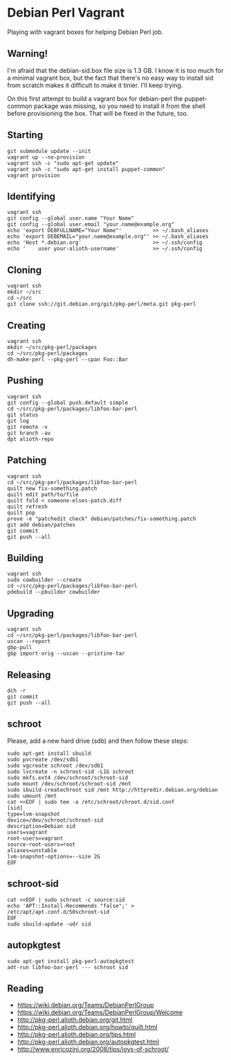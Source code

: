 Debian Perl Vagrant
===================

Playing with vagrant boxes for helping Debian Perl job.

Warning!
--------

I'm afraid that the debian-sid.box file size is 1.3 GB. I know it
is too much for a minimal vagrant box, but the fact that there's
no easy way to install sid from scratch makes it difficult to
make it tinier. I'll keep trying.

On this first attempt to build a vagrant box for debian-perl the
puppet-common package was missing, so you need to install it from
the shell before provisioning the box. That will be fixed in the
future, too.

Starting
--------

    git submodule update --init
    vagrant up --no-provision
    vagrant ssh -c "sudo apt-get update"
    vagrant ssh -c "sudo apt-get install puppet-common"
    vagrant provision

Identifying
-----------

    vagrant ssh
    git config --global user.name "Your Name"
    git config --global user.email "your.name@example.org"
    echo 'export DEBFULLNAME="Your Name"'          >> ~/.bash_aliases
    echo 'export DEBEMAIL="your.name@example.org"' >> ~/.bash_aliases
    echo 'Host *.debian.org'                       >> ~/.ssh/config
    echo '    user your-alioth-username'           >> ~/.ssh/config

Cloning
-------

    vagrant ssh
    mkdir ~/src
    cd ~/src
    git clone ssh://git.debian.org/git/pkg-perl/meta.git pkg-perl

Creating
--------

    vagrant ssh
    mkdir ~/src/pkg-perl/packages
    cd ~/src/pkg-perl/packages
    dh-make-perl --pkg-perl --cpan Foo::Bar

Pushing
-------

    vagrant ssh
    git config --global push.default simple
    cd ~/src/pkg-perl/packages/libfoo-bar-perl
    git status
    git log
    git remote -v
    git branch -av
    dpt alioth-repo

Patching
--------

    vagrant ssh
    cd ~/src/pkg-perl/packages/libfoo-bar-perl
    quilt new fix-something.patch
    quilt edit path/to/file
    quilt fold < someone-elses-patch.diff
    quilt refresh
    quilt pop
    prove -e "patchedit check" debian/patches/fix-something.patch
    git add debian/patches
    git commit
    git push --all

Building
--------

    vagrant ssh
    sudo cowbuilder --create
    cd ~/src/pkg-perl/packages/libfoo-bar-perl
    pdebuild --pbuilder cowbuilder

Upgrading
---------

    vagrant ssh
    cd ~/src/pkg-perl/packages/libfoo-bar-perl
    uscan --report
    gbp-pull
    gbp import-orig --uscan --pristine-tar

Releasing
---------

    dch -r
    git commit
    git push --all

schroot
-------

Please, add a new hard drive (sdb) and then follow these steps:

    sudo apt-get install sbuild
    sudo pvcreate /dev/sdb1
    sudo vgcreate schroot /dev/sdb1
    sudo lvcreate -n schroot-sid -L1G schroot
    sudo mkfs.ext4 /dev/schroot/schroot-sid
    sudo mount /dev/schroot/schroot-sid /mnt
    sudo sbuild-createchroot sid /mnt http://httpredir.debian.org/debian
    sudo umount /mnt
    cat <<EOF | sudo tee -a /etc/schroot/chroot.d/sid.conf
    [sid]
    type=lvm-snapshot
    device=/dev/schroot/schroot-sid
    description=Debian sid
    users=vagrant
    root-users=vagrant
    source-root-users=root
    aliases=unstable
    lvm-snapshot-options=--size 2G
    EOF

schroot-sid
-----------

    cat <<EOF | sudo schroot -c source:sid
    echo 'APT::Install-Recommends "false";' > /etc/apt/apt.conf.d/50schroot-sid
    EOF
    sudo sbuild-update -udr sid

autopkgtest
-----------

    sudo apt-get install pkg-perl-autopkgtest
    adt-run libfoo-bar-perl --- schroot sid

Reading
-------

* https://wiki.debian.org/Teams/DebianPerlGroup
* https://wiki.debian.org/Teams/DebianPerlGroup/Welcome
* http://pkg-perl.alioth.debian.org/git.html
* http://pkg-perl.alioth.debian.org/howto/quilt.html
* http://pkg-perl.alioth.debian.org/tips.html
* http://pkg-perl.alioth.debian.org/autopkgtest.html
* http://www.enricozini.org/2008/tips/joys-of-schroot/

